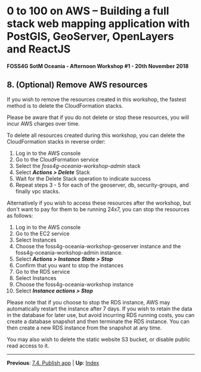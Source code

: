 # 0 to 100 on AWS – Building a full stack web mapping application with PostGIS, GeoServer, OpenLayers and ReactJS

#### FOSS4G SotM Oceania - Afternoon Workshop #1 - 20th November 2018

## 8. (Optional) Remove AWS resources

If you wish to remove the resources created in this workshop, the fastest
method is to delete the CloudFormation stacks.

Please be aware that if you do not delete or stop these resources, you will
incur AWS charges over time.

To delete all resources created during this workshop, you can delete the
CloudFormation stacks in reverse order:

1. Log in to the AWS console
2. Go to the CloudFormation service
3. Select the *foss4g-oceania-workshop-admin* stack
4. Select ***Actions > Delete*** Stack
5. Wait for the Delete Stack operation to indicate success
6. Repeat steps 3 - 5 for each of the geoserver, db, security-groups, and finally vpc stacks.

Alternatively if you wish to access these resources after the workshop, but
don't want to pay for them to be running 24x7, you can stop the resources as
follows:

1. Log in to the AWS console
2. Go to the EC2 service
3. Select Instances
4. Choose the foss4g-oceania-workshop-geoserver instance and the foss4g-oceania-workshop-admin instance.
5. Select ***Actions > Instance State > Stop***
6. Confirm that you want to stop the instances
7. Go to the RDS service
8. Select Instances
9. Choose the foss4g-oceania-workshop instance
10. Select ***Instance actions > Stop***

Please note that if you choose to stop the RDS instance, AWS may automatically
restart the instance after 7 days.  If you wish to retain the data in the
database for later use, but avoid incurring RDS running costs, you can create a
database snapshot and then terminate the RDS instance.  You can then create a
new RDS instance from the snapshot at any time.

You may also wish to delete the static website S3 bucket, or disable public
read access to it.

***

**Previous**: [7.4. Publish app](section-7-4-publish-app.md) | **Up**: [Index](README.md)
